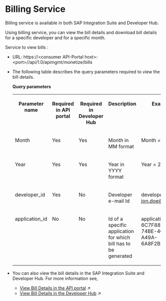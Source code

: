 <!-- copya4e2fb8e104240d7a4d95b08616c84ea -->

# Billing Service

Billing service is available in both SAP Integration Suite and Developer Hub.

Using billing service, you can view the bill details and download bill details for a specific developer and for a specific month.

Service to view bills :

-   URL: https://<consumer API-Portal host\>:<port\>//api/1.0/apimgmt/monetize/bills

-   The following table describes the query parameters required to view the bill details.

    **Query parameters**


    <table>
    <tr>
    <th valign="top">

    Parameter name
    
    </th>
    <th valign="top">

    Required in API portal
    
    </th>
    <th valign="top">

    Required in Developer Hub 
    
    </th>
    <th valign="top">

    Description
    
    </th>
    <th valign="top">

    Example
    
    </th>
    </tr>
    <tr>
    <td valign="top">
    
    Month
    
    </td>
    <td valign="top">
    
    Yes
    
    </td>
    <td valign="top">
    
    Yes
    
    </td>
    <td valign="top">
    
    Month in MM format
    
    </td>
    <td valign="top">
    
    Month = 03
    
    </td>
    </tr>
    <tr>
    <td valign="top">
    
    Year
    
    </td>
    <td valign="top">
    
    Yes
    
    </td>
    <td valign="top">
    
    Yes
    
    </td>
    <td valign="top">
    
    Year in YYYY format
    
    </td>
    <td valign="top">
    
    Year = 2017
    
    </td>
    </tr>
    <tr>
    <td valign="top">
    
    developer\_id
    
    </td>
    <td valign="top">
    
    Yes
    
    </td>
    <td valign="top">
    
    No
    
    </td>
    <td valign="top">
    
    Developer e-mail Id
    
    </td>
    <td valign="top">
    
    developer\_id = jon.doe@sap.com
    
    </td>
    </tr>
    <tr>
    <td valign="top">
    
    application\_id
    
    </td>
    <td valign="top">
    
    No
    
    </td>
    <td valign="top">
    
    No
    
    </td>
    <td valign="top">
    
    Id of a specific application for which bill has to be generated
    
    </td>
    <td valign="top">
    
    application\_id = 6C7F88BB-74BE-4CCC-A49A-6A8F2BF1EAC1
    
    </td>
    </tr>
    </table>
    
-   You can also view the bill details in the SAP Integration Suite and Developer Hub. For more information see,

    -   [View Bill Details in the API portal](https://help.sap.com/viewer/66d066d903c2473f81ec33acfe2ccdb4/Cloud/en-US/2378110c9b23422aa9c7b56afa5c8515.html "View bill details in theAPI portalfor all the applications and products assigned to a particular developer.") :arrow_upper_right:
    -   [View Bill Details in the Developer Hub](https://help.sap.com/viewer/66d066d903c2473f81ec33acfe2ccdb4/Cloud/en-US/4ddac6740f344f8d8260bbf2db97d950.html "View the bill details in the Developer Hub for all the applications subscribed by a developer.") :arrow_upper_right:


